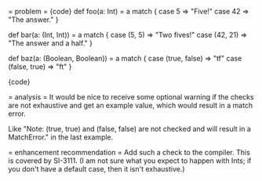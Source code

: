 = problem =
{code}
def foo(a: Int) = a match {
  case 5  => "Five!"
  case 42 => "The answer."
}

def bar(a: (Int, Int)) = a match {
  case (5, 5)  => "Two fives!"
  case (42, 21) => "The answer and a half."
}

def baz(a: (Boolean, Boolean)) = a match {
  case (true, false)  => "tf"
  case (false, true) =>  "ft"
}

{code}

= analysis =
It would be nice to receive some optional warning if the checks are not exhaustive and get an example value, which would result in a match error.

Like "Note: (true, true) and (false, false) are not checked and will result in a MatchError." in the last example.

= enhancement recommendation =
Add such a check to the compiler.
This is covered by SI-3111.  (I am not sure what you expect to happen with Ints; if you don't have a default case, then it isn't exhaustive.)
